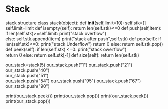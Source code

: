# Stack
stack structure
class stack(object):
    def __init__(self,limit=10):
        self.stk=[]
        self.limit=limit
    def isempty(self):
        return len(self.stk)<=0
    def push(self,item):
        if len(self.stk)>=self.limit:
            print("stack overflow")        
        else:
            self.stk.append(item)
            print("stack after push",self.stk)
    def pop(self):
        if len(self.stk)<=0:
            print("stack Underflow")
            return 0
        else:
            return self.stk.pop()    
    def peek(self):
        if len(self.stk) <=0:
            print("stack owerflow")        
            return 0
        else:
            return self.stk[-1]
    def size(self):
        return len(self.stk)    

our_stack=stack(5)
our_stack.push("1")
our_stack.push("21")            
our_stack.push("40")            
our_stack.push("51")            
our_stack.push("54") 
our_stack.push("95") 
our_stack.push("67") 
our_stack.push("90") 

print(our_stack.peek())
print(our_stack.pop())
print(our_stack.peek())
print(our_stack.pop())
